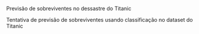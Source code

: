 Previsão de sobreviventes no dessastre do Titanic

Tentativa de previsão de sobreviventes usando classificação no dataset do Titanic
